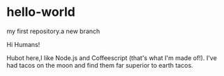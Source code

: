 # hello-world
my first repository.a new branch

Hi Humans!

Hubot here,I like Node.js and Coffeescript (that's what I'm made of!).
I've had tacos on the moon and find them far superior to earth tacos.
